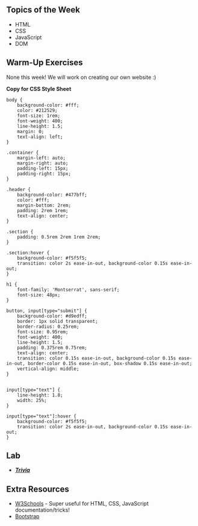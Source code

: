 ## Topics of the Week

- HTML
- CSS
- JavaScript
- DOM

## Warm-Up Exercises

None this week! We will work on creating our own website :)

**Copy for CSS Style Sheet**
```
body {
    background-color: #fff;
    color: #212529;
    font-size: 1rem;
    font-weight: 400;
    line-height: 1.5;
    margin: 0;
    text-align: left;
}

.container {
    margin-left: auto;
    margin-right: auto;
    padding-left: 15px;
    padding-right: 15px;
}

.header {
    background-color: #477bff;
    color: #fff;
    margin-bottom: 2rem;
    padding: 2rem 1rem;
    text-align: center;
}

.section {
    padding: 0.5rem 2rem 1rem 2rem;
}

.section:hover {
    background-color: #f5f5f5;
    transition: color 2s ease-in-out, background-color 0.15s ease-in-out;
}

h1 {
    font-family: 'Montserrat', sans-serif;
    font-size: 48px;
}

button, input[type="submit"] {
    background-color: #d9edff;
    border: 1px solid transparent;
    border-radius: 0.25rem;
    font-size: 0.95rem;
    font-weight: 400;
    line-height: 1.5;
    padding: 0.375rem 0.75rem;
    text-align: center;
    transition: color 0.15s ease-in-out, background-color 0.15s ease-in-out, border-color 0.15s ease-in-out, box-shadow 0.15s ease-in-out;
    vertical-align: middle;
}


input[type="text"] {
    line-height: 1.8;
    width: 25%;
}

input[type="text"]:hover {
    background-color: #f5f5f5;
    transition: color 2s ease-in-out, background-color 0.15s ease-in-out;
}
```

## Lab

- ***[Trivia](https://cs50.harvard.edu/college/2022/fall/labs/8/)***

## Extra Resources

- [W3Schools](https://www.w3schools.com) - Super useful for HTML, CSS, JavaScript documentation/tricks!
- [Bootstrap](https://getbootstrap.com/docs/4.0/getting-started/introduction/)
